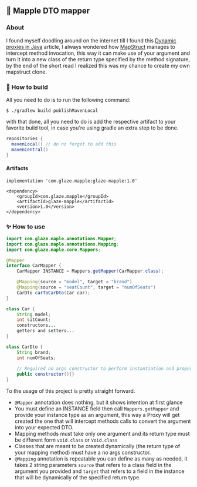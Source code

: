 ## 🍁 Mapple DTO mapper

### About
I found myself doodling around on the internet till I found this [Dynamic proxies in Java](https://www.baeldung.com/java-dynamic-proxies)
article, I always wondered how [MapStruct](https://mapstruct.org/) manages to intercept
method invocation, this way it can make use of your argument and turn it into a new class of
the return type specified by the method signature, by the end of the short read I
realized this was my chance to create my own mapstruct clone.

### 🧰 How to build
All you need to do is to run the following command:
```
$ ./gradlew build publishMavenLocal
```
with that done, all you need to do is add the respective artifact to your favorite
build tool, in case you're using gradle an extra step to be done.
```gradle
repositories {
  mavenLocal() // do no forget to add this
  mavenCentral()
}
```
#### Artifacts
```
implementation 'com.glaze.mapple:glaze-mapple:1.0'
```
```
<dependency>
    <groupId>com.glaze.mapple</groupId>
    <artifactId>glaze-mapple</artifactId>
    <version>1.0</version>
</dependency>
```

### ✨ How to use
```java
import com.glaze.maple.annotations.Mapper;
import com.glaze.maple.annotations.Mapping;
import com.glaze.maple.core.Mappers;

@Mapper
interface CarMapper {
    CarMapper INSTANCE = Mappers.getMapper(CarMapper.class);

    @Mapping(source = "model", target = "brand")
    @Mapping(source = "seatCount", target = "numOfSeats")
    CarDto carToCarDto(Car car);
}

class Car {
    String model;
    int sitCount;
    constructors...
    getters and setters...
}

class CarDto {
    String brand;
    int numOfSeats;
    
    // Required no args constructor to perform instantiation and property assignment
    public constructor(){}
}
```
To the usage of this project is pretty straight forward.
- `@Mapper` annotation does nothing, but it shows intention at first glance
- You must define an INSTANCE field then call `Mappers.getMapper` and provide your
  instance type as an argument, this way a Proxy will get created the one that will
  intercept methods calls to convert the argument into your expected DTO.
- Mapping methods must take only one argument and its return type must be
  different form `void.class` or `Void.class`
- Classes that are meant to be created dynamically (the return type of your mapping method) must
  have a no args constructor.
- `@Mapping` annotation is repeatable you can define as many as needed, it takes
  2 string parameters `source` that refers to a class field in the argument you provided
  and `target` that refers to a field in the instance that will be dynamically of
  the specified return type.